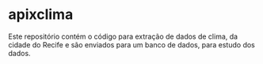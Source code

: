 # apixclima
Este repositório contém o código para extração de dados de clima, da cidade do Recife e são enviados para um banco de dados, para estudo dos dados.
